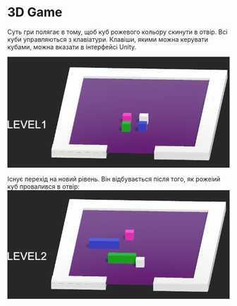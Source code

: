 # 3D Game

Суть гри полягає в тому, щоб куб рожевого кольору скинути в отвір.
Всі куби управляються з клавіатури. Клавіши, якими можна керувати кубами, 
можна вказати в інтерфейсі Unity.

![My Image](/Assets/Images/level1.png)

Існує перехід на новий рівень. Він відбувається після того, як рожеіий куб
провалився в отвір:
![My Image](/Assets/Images/level2.png)